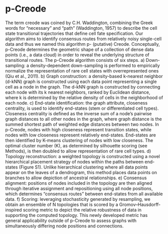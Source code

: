 # p-Creode

The term creode was coined by C.H. Waddington, combining the Greek words for “necessary” and “path” (Waddington, 1957) to describe the cell state transitional trajectories that define cell fate specification. Our algorithm aims to identify consensus routes from relatively noisy single-cell data and thus we named this algorithm p- (putative) Creode. Conceptually, p-Creode determines the geometric shape of a collection of dense data points (i.e., a data cloud) in order to reveal the underlying structure of transitional routes. The p-Creode algorithm consists of six steps. a) Down-sampling: a density-dependent down-sampling is performed to empirically normalize the representation of rare cell states with overrepresented ones (Qiu et al., 2011). b) Graph construction: a density-based k-nearest neighbor (d-kNN) graph is constructed using each data point representing a single cell as a node in the graph. The d-kNN graph is constructed by connecting each node with its k nearest neighbors, ranked by Euclidean distance, where k is determined by the relative density of cells in the neighborhood of each node. c) End-state identification: the graph attribute, closeness centrality, is used to identify end-states (stem or differentiated cell types). Closeness centrality is defined as the inverse sum of a node’s pairwise graph distances to all other nodes in the graph, where graph distance is the summed shortest path of weighted edge distances between two nodes. In p-Creode, nodes with high closeness represent transition states, while nodes with low closeness represent relatively end-states. End-states are then identified by K-means clustering of nodes with low closeness. The optimal cluster number (K), as determined by silhouette scoring (see Methods), is then doubled to allow representation of rare cell types. d) Topology reconstruction: a weighted topology is constructed using a novel hierarchical placement strategy of nodes within the paths between end-states (Figure S1). Unlike hierarchical clustering where all data points appear on the leaves of a dendrogram, this method places data points on branches to allow depiction of ancestral relationships. e) Consensus alignment: positions of nodes included in the topology are then aligned through iterative assignment and repositioning using all node positions, which determines “consensus routes” between end-states from all available data. f) Scoring: leveraging stochasticity generated by resampling, we obtain an ensemble of N topologies that is scored by a Gromov–Hausdorff-inspired scoring metric to depict the relative robustness of data in supporting the computed topology. This newly developed metric has general applicability outside of p-Creode to assess graphs with simultaneously differing node positions and connections.

